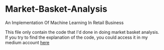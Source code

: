 # Market-Basket-Analysis
An Implementation Of Machine Learning In Retail Business

This file only contain the code that I'd done in doing market basket analysis. 
If you try to find the explanation of the code, you could access it in my medium account [here](https://medium.com/@jihargifari)
